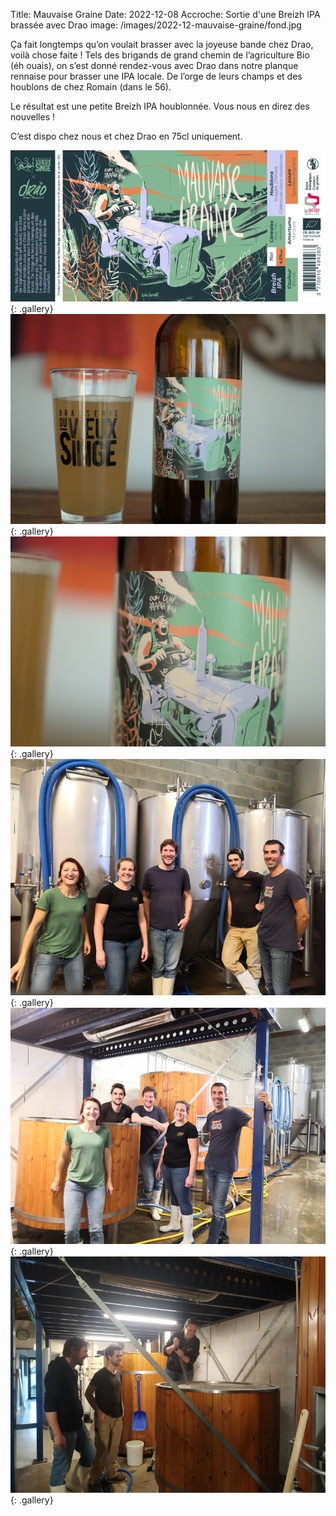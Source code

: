 Title: Mauvaise Graine
Date: 2022-12-08
Accroche: Sortie d'une Breizh IPA brassée avec Drao
image: /images/2022-12-mauvaise-graine/fond.jpg

Ça fait longtemps qu’on voulait brasser avec la joyeuse bande chez Drao, voilà chose faite ! Tels des brigands de grand chemin de l’agriculture Bio (éh ouais), on s’est donné rendez-vous avec Drao dans notre planque rennaise pour brasser une IPA locale. De l’orge de leurs champs et des houblons de chez Romain (dans le 56).

Le résultat est une petite Breizh IPA houblonnée. Vous nous en direz des nouvelles !

C’est dispo chez nous et chez Drao en 75cl uniquement.

![L'étiquette](/images/2022-12-mauvaise-graine/etiquette.png){: .gallery}
![Un aperçu de l'étiquette](/images/2022-12-mauvaise-graine/fond.jpg){: .gallery}
![La bouteille](/images/2022-12-mauvaise-graine/bouteille.jpg){: .gallery}
![La fine équipe devant les fermenteurs](/images/2022-12-mauvaise-graine/fermenteurs.jpg){: .gallery}
![Pose devant la cuve d'empatage](/images/2022-12-mauvaise-graine/pose.jpg){: .gallery}
![Empâtage](/images/2022-12-mauvaise-graine/empatage.jpg){: .gallery}